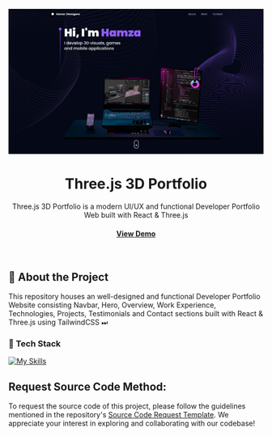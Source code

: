 <a name="readme-top"></a>
<div align="center">

  ![Project Banner](images/image.png)

  <h1>Three.js 3D Portfolio</h1>
  
  <p>
    Three.js 3D Portfolio is a modern UI/UX and functional Developer Portfolio Web built with React & Three.js
  </p>


   
 <h4>
    <a href="https://hmmza-portfolio.vercel.app/">View Demo</a>
  </h4>
</div>

<br />

## :star2: About the Project

This repository houses an well-designed and functional Developer Portfolio Website consisting Navbar, Hero, Overview, Work Experience, Technologies, Projects, Testimonials and Contact sections built with React & Three.js using TailwindCSS ⏭

<!-- TechStack -->
### :space_invader: Tech Stack

[![My Skills](https://skillicons.dev/icons?i=js,react,tailwind,threejs,blender)](https://skillicons.dev)


## Request Source Code Method:

To request the source code of this project, please follow the guidelines mentioned in the repository's [Source Code Request Template](https://github.com/Hmmza-tariq/Portfolio-request/issues/new/choose). We appreciate your interest in exploring and collaborating with our codebase!

